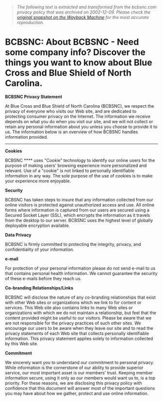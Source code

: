 > *The following text is extracted and transformed from the bcbsnc.com privacy policy that was archived on 2002-12-09. Please check the [original snapshot on the Wayback Machine](https://web.archive.org/web/20021209093352id_/http%3A//bcbsnc.com/html/priv_pol.htm) for the most accurate reproduction.*

# BCBSNC: About BCBSNC - Need some company info? Discover the things you want to know about Blue Cross and Blue Shield of North Carolina.

**BCBSNC Privacy Statement**

At Blue Cross and Blue Shield of North Carolina (BCBSNC), we respect the privacy of everyone who visits our Web site, and are dedicated to protecting consumer privacy on the Internet. The information we receive depends on what you do when you visit our site, and we will not collect or retain any personal information about you unless you choose to provide it to us. The information below is an overview of how BCBSNC handles information provided.

* * *

**Cookies**

BCBSNC **** uses "Cookie" technology to identify our online users for the purpose of making users' browsing experience more personalized and relevant. Use of a "cookie" is not linked to personally identifiable information in any way. The sole purpose of the use of cookies is to make your experience more enjoyable. 

**Security**

BCBSNC has taken steps to insure that any information collected from our online visitors is protected against unauthorized access and use. All online forms where information is captured from our users are secured using a Secured Socket Layer (SSL), which encrypts the information as it travels from the desktop to our server. BCBSNC uses the highest level of globally deployable encryption available. 

**Data Privacy**

BCBSNC is firmly committed to protecting the integrity, privacy, and confidentiality of your information.

**e-mail**

For protection of your personal information please do not send e-mail to us that contains personal health information. We cannot guarantee the security of these e-mails before they reach us.

**Co-branding Relationships/Links**

BCBSNC will disclose the nature of any co-branding relationships that exist with other Web sites or organizations which we link to for content or services. This Web site also contains links to many Web sites or organizations with which we do not maintain a relationship, but feel that the content provided might be useful to our visitors. Please be aware that we are not responsible for the privacy practices of such other sites. We encourage our users to be aware when they leave our site and to read the privacy statements of each Web site that collects personally identifiable information. This privacy statement applies solely to information collected by this Web site.

**Commitment**

We sincerely want you to understand our commitment to personal privacy. While information is the cornerstone of our ability to provide superior service, our most important asset is our members' trust. Keeping member information secure, using it only as our members would want us to, is a top priority. For these reasons, we are disclosing this privacy policy with confidence that this document will answer most of the important questions you may have about how we gather, protect and use online information.
